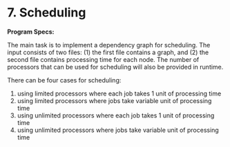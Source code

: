 # 7. Scheduling

**Program Specs:**

The main task is to implement a dependency graph for scheduling.
The input consists of two files: (1) the first file contains a graph, and (2) the second file contains processing time for each node.
The number of processors that can be used for scheduling will also be provided in runtime.

There can be four cases for scheduling:

1. using limited processors where each job takes 1 unit of processing time
2. using limited processors where jobs take variable unit of processing time
3. using unlimited processors where each job takes 1 unit of processing time
4. using unlimited processors where jobs take variable unit of processing time
